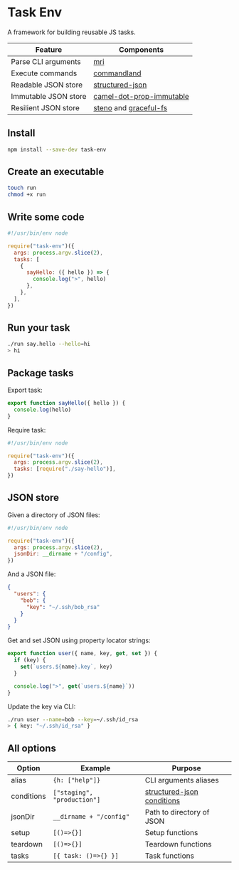 # Task Env

A framework for building reusable JS tasks.

| Feature              | Components                                                                                                             |
| -------------------- | ---------------------------------------------------------------------------------------------------------------------- |
| Parse CLI arguments  | [mri](https://github.com/lukeed/mri#readme)                                                                            |
| Execute commands     | [commandland](https://github.com/winton/commandland#readme)                                                            |
| Readable JSON store  | [structured-json](https://github.com/invrs/structured-json#readme)                                                     |
| Immutable JSON store | [camel-dot-prop-immutable](https://github.com/invrs/camel-dot-prop-immutable#readme)                                   |
| Resilient JSON store | [steno](https://github.com/typicode/steno#readme) and [graceful-fs](https://github.com/isaacs/node-graceful-fs#readme) |

## Install

```bash
npm install --save-dev task-env
```

## Create an executable

```bash
touch run
chmod +x run
```

## Write some code

```js
#!/usr/bin/env node

require("task-env")({
  args: process.argv.slice(2),
  tasks: [
    {
      sayHello: ({ hello }) => {
        console.log(">", hello)
      },
    },
  ],
})
```

## Run your task

```bash
./run say.hello --hello=hi
> hi
```

## Package tasks

Export task:

```js
export function sayHello({ hello }) {
  console.log(hello)
}
```

Require task:

```js
#!/usr/bin/env node

require("task-env")({
  args: process.argv.slice(2),
  tasks: [require("./say-hello")],
})
```

## JSON store

Given a directory of JSON files:

```js
#!/usr/bin/env node

require("task-env")({
  args: process.argv.slice(2),
  jsonDir: __dirname + "/config",
})
```

And a JSON file:

```json
{
  "users": {
    "bob": {
      "key": "~/.ssh/bob_rsa"
    }
  }
}
```

Get and set JSON using property locator strings:

```js
export function user({ name, key, get, set }) {
  if (key) {
    set(`users.${name}.key`, key)
  }

  console.log(">", get(`users.${name}`))
}
```

Update the key via CLI:

```bash
./run user --name=bob --key=~/.ssh/id_rsa
> { key: "~/.ssh/id_rsa" }
```

## All options

| Option     | Example                     | Purpose                                                                              |
| ---------- | --------------------------- | ------------------------------------------------------------------------------------ |
| alias      | `{h: ["help"]}`             | CLI arguments aliases                                                                |
| conditions | `["staging", "production"]` | [structured-json conditions](hhttps://github.com/invrs/structured-json#conditionals) |
| jsonDir    | `__dirname + "/config"`     | Path to directory of JSON                                                            |
| setup      | `[()=>{}]`                  | Setup functions                                                                      |
| teardown   | `[()=>{}]`                  | Teardown functions                                                                   |
| tasks      | `[{ task: ()=>{} }]`        | Task functions                                                                       |
